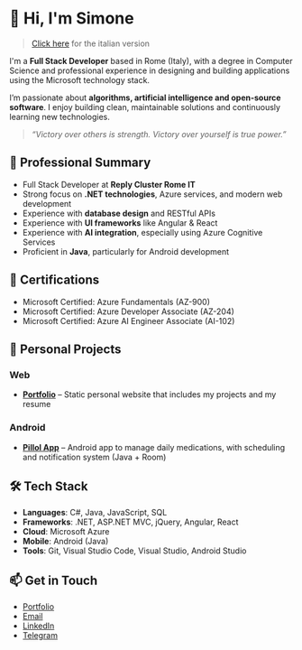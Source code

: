 # 👋 Hi, I'm Simone

> [Click here](README.it.md) for the italian version

I'm a **Full Stack Developer** based in Rome (Italy), with a degree in Computer Science and professional experience in designing and building applications using the Microsoft technology stack.

I’m passionate about **algorithms, artificial intelligence and open-source software**. I enjoy building clean, maintainable solutions and continuously learning new technologies.

> _“Victory over others is strength. Victory over yourself is true power.”_

## 💼 Professional Summary

- Full Stack Developer at **Reply Cluster Rome IT**
- Strong focus on **.NET technologies**, Azure services, and modern web development
- Experience with **database design** and RESTful APIs
- Experience with **UI frameworks** like Angular & React
- Experience with **AI integration**, especially using Azure Cognitive Services
- Proficient in **Java**, particularly for Android development

## 🧠 Certifications

- Microsoft Certified: Azure Fundamentals (AZ-900)
- Microsoft Certified: Azure Developer Associate (AZ-204)
- Microsoft Certified: Azure AI Engineer Associate (AI-102)

## 🧪 Personal Projects

### Web
- [**Portfolio**](https://github.com/simdlg/simdlg.github.io) – Static personal website that includes my projects and my resume

### Android
- [**Pillol App**](https://github.com/simdlg/pillol-app-info) – Android app to manage daily medications, with scheduling and notification system (Java + Room)

## 🛠️ Tech Stack

- **Languages**: C#, Java, JavaScript, SQL  
- **Frameworks**: .NET, ASP.NET MVC, jQuery, Angular, React  
- **Cloud**: Microsoft Azure  
- **Mobile**: Android (Java)  
- **Tools**: Git, Visual Studio Code, Visual Studio, Android Studio  

## 📫 Get in Touch

- [Portfolio](https://simdlg.github.io)  
- [Email](mailto:simdlg@outlook.it)
- [LinkedIn](https://www.linkedin.com/simdlg/)  
- [Telegram](https://t.me/simonedelgrosso)
